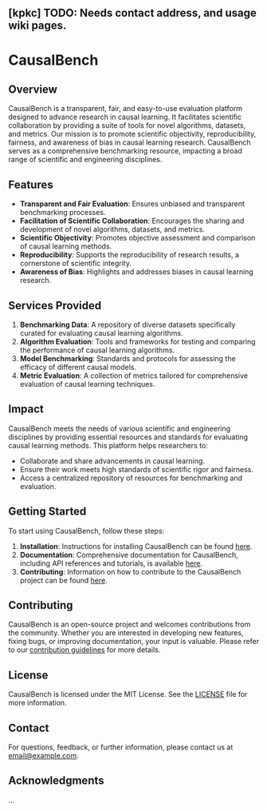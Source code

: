 [kpkc]
TODO: Needs contact address, and usage wiki pages. 
---

# CausalBench

## Overview

CausalBench is a transparent, fair, and easy-to-use evaluation platform designed to advance research in causal learning. It facilitates scientific collaboration by providing a suite of tools for novel algorithms, datasets, and metrics. Our mission is to promote scientific objectivity, reproducibility, fairness, and awareness of bias in causal learning research. CausalBench serves as a comprehensive benchmarking resource, impacting a broad range of scientific and engineering disciplines.

## Features

-   **Transparent and Fair Evaluation**: Ensures unbiased and transparent benchmarking processes.
-   **Facilitation of Scientific Collaboration**: Encourages the sharing and development of novel algorithms, datasets, and metrics.
-   **Scientific Objectivity**: Promotes objective assessment and comparison of causal learning methods.
-   **Reproducibility**: Supports the reproducibility of research results, a cornerstone of scientific integrity.
-   **Awareness of Bias**: Highlights and addresses biases in causal learning research.

## Services Provided

1.  **Benchmarking Data**: A repository of diverse datasets specifically curated for evaluating causal learning algorithms.
2.  **Algorithm Evaluation**: Tools and frameworks for testing and comparing the performance of causal learning algorithms.
3.  **Model Benchmarking**: Standards and protocols for assessing the efficacy of different causal models.
4.  **Metric Evaluation**: A collection of metrics tailored for comprehensive evaluation of causal learning techniques.

## Impact

CausalBench meets the needs of various scientific and engineering disciplines by providing essential resources and standards for evaluating causal learning methods. This platform helps researchers to:

-   Collaborate and share advancements in causal learning.
-   Ensure their work meets high standards of scientific rigor and fairness.
-   Access a centralized repository of resources for benchmarking and evaluation.

## Getting Started

To start using CausalBench, follow these steps:

1.  **Installation**: Instructions for installing CausalBench can be found [here](#).
2.  **Documentation**: Comprehensive documentation for CausalBench, including API references and tutorials, is available [here](#).
3.  **Contributing**: Information on how to contribute to the CausalBench project can be found [here](#).

## Contributing

CausalBench is an open-source project and welcomes contributions from the community. Whether you are interested in developing new features, fixing bugs, or improving documentation, your input is valuable. Please refer to our [contribution guidelines](#) for more details.

## License

CausalBench is licensed under the MIT License. See the [LICENSE](#) file for more information.

## Contact

For questions, feedback, or further information, please contact us at email@example.com.

## Acknowledgments
...
